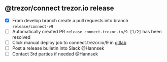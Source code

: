 ## @trezor/connect trezor.io release

-   [x] From develop branch create a pull requests into branch `release/connect-v9`
-   [ ] Automatically created PR `release connect.trezor.io/9 [1/2]` has been resolved
-   [ ] Click manual deploy job to connect.trezor.io/9 in [gitlab](https://gitlab.com/satoshilabs/trezor/trezor-suite/-/pipelines?page=1&scope=branches&ref=release%2Fconnect-v9)
-   [ ] Post a release bulletin into Slack @Hannsek
-   [ ] Contact 3rd parties if needed @Hannsek
